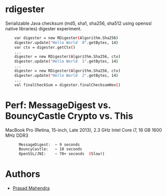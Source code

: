 # rdigester
Serializable Java checksum (md5, sha1, sha256, sha512 using openssl native libraries) digester experiment.

```sh
    var digester = new RDigester(Algorithm.Sha256)
    digester.update("Hello World  0".getBytes, 14)
    var ctx = digester.getCtx()
    ...
    digester = new RDigester(Algorithm.Sha256, ctx)
    digester.update("Hello World  1".getBytes, 14)
    ...
    digester = new RDigester(Algorithm.Sha256, ctx)
    digester.update("Hello World  2".getBytes, 14)
    ...    
    val finalCheckSum = digester.finalChecksumHex()
```

# Perf: MessageDigest vs. BouncyCastle Crypto vs. This
MacBook Pro (Retina, 15-inch, Late 2013), 2.3 GHz Intel Core i7, 16 GB 1600 MHz DDR3

```sh
      MessageDigest:  ~ 9 seconds
      BouncyCastle:   ~ 10 seconds
      OpenSSL/JNI:    ~ 70+ seconds  (Slow!)
```

# Authors
- [Prasad Mahendra](https://github.com/prasadmahendra)